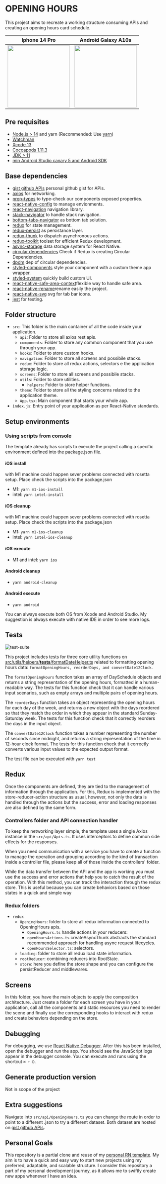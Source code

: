 # OPENING HOURS
This project aims to recreate a working structure consuming APIs and creating an opening hours card schedule.

| Iphone 14 Pro | Android Galaxy A10s |
| --- | --- |
| <img src="https://user-images.githubusercontent.com/22340454/225926108-07da3906-a9c9-4f28-873c-7278b63ca77d.png" width="200"> | <img src="https://user-images.githubusercontent.com/22340454/225926204-56f80e07-e7ee-4723-b4ce-657efc6edeb0.jpg" width="200">


## Pre requisites
- [Node.js > 14](https://nodejs.org) and yarn (Recommended: Use [yarn](https://classic.yarnpkg.com/lang/en/docs/install/#mac-stable))
- [Watchman](https://facebook.github.io/watchman)
- [Xcode 13](https://developer.apple.com/xcode)
- [Cocoapods 1.11.3](https://cocoapods.org)
- [JDK > 11](https://www.oracle.com/java/technologies/javase-jdk11-downloads.html)
- [min Android Studio canary 5 and Android SDK](https://developer.android.com/studio)

## Base dependencies
- [gist github APIs](https://gist.github.com/Gualberto-Vannini) personal github gist for APIs.
- [axios](https://github.com/axios/axios) for networking.
- [prop-types](https://github.com/facebook/prop-types) to type-check our components exposed properties.
- [react-native-config](https://github.com/luggit/react-native-config) to manage envionments.
- [react-navigation](https://reactnavigation.org/) navigation library.
- [stack-navigator](https://reactnavigation.org/docs/stack-navigator/) to handle stack navigation.
- [bottom-tabs-navigator](https://reactnavigation.org/docs/bottom-tab-navigator/) as bottom tab solution.
- [redux](https://redux.js.org/) for state management.
- [redux-persist](https://github.com/rt2zz/redux-persist) as persistance layer.
- [redux-thunk](https://github.com/gaearon/redux-thunk) to dispatch asynchronous actions.
- [redux-toolkit](https://github.com/reduxjs/redux-toolkit) toolset for efficient Redux development.
- [async-storage](https://react-native-async-storage.github.io/async-storage/docs/install/) data storage system for React Native.
- [circular dependencies](https://github.com/acrazing/dpdm) Check if Redux is creating Circular Dependencies.
- [dpdm](https://github.com/acrazing/dpdm#readme) dep of circular dependencies.
- [styled-components](https://github.com/styled-components/styled-components) style your component with a custom theme app wrapper.
- [styled-system](https://styled-system.com) quickly build custom UI.
- [react-native-safe-area-context](https://github.com/th3rdwave/react-native-safe-area-context)flexible way to handle safe area.
- [react-native-rename](https://github.com/junedomingo/react-native-rename)rename easily the project.
- [react-native-svg](https://github.com/software-mansion/react-native-svg) svg for tab bar icons.
- [jest](https://facebook.github.io/jest/) for testing.

## Folder structure
- `src`: This folder is the main container of all the code inside your application.
  - `api`: Folder to store all axios rest apis.
  - `components`: Folder to store any common component that you use through your app.
  - `hooks`: Folder to store custom hooks.
  - `navigation`: Folder to store all screens and possibile stacks.
  - `redux`: Folder to store all redux actions, selectors e the application storage logic.
  - `screens`: Folder to store all screens and possibile stacks.
  - `utils`: Folder to store utilities.
      - `helpers`: Folder to store helper functions.
  - `theme`: Folder to store all the styling concerns related to the application theme.
  - `App.tsx`: Main component that starts your whole app.
- `index.js`: Entry point of your application as per React-Native standards.

## Setup environments

### Using scripts from console

The template already has scripts to execute the project calling a specific environment defined into the package.json file.

#### iOS install
with M1 machine could happen sever problems connected with rosetta setup. Place check the scripts into the package.json
- M1: `yarn m1-ios-install`
- intel: `yarn intel-install`

#### iOS cleanup
with M1 machine could happen sever problems connected with rosetta setup. Place check the scripts into the package.json
- M1: `yarn m1-ios-cleanup`
- intel: `yarn intel-ios-cleanup`

#### iOS execute
- M1 and intel: `yarn ios`

#### Android cleanup
- `yarn android-cleanup`

#### Android execute
- `yarn android`


You can always execute both OS from Xcode and Android Studio. My suggestion is always execute with native IDE in order to see more logs.

## Tests
![test-suite](https://user-images.githubusercontent.com/22340454/226134003-d4b791a9-0a16-4217-9991-51e243e33410.png)

This project includes tests for three core utility functions on [src/utils/helpers/__tests__/formatDateHelper.ts](https://github.com/Gualberto-Vannini/opening_hours/blob/main/src/utils/helpers/__tests__/formatDateHelper.test.ts) related to formatting opening hours data: `formatOpeningHours, reorderDays, and convertDate12Clock`.

The `formatOpeningHours` function takes an array of DaySchedule objects and returns a string representation of the opening hours, formatted in a human-readable way. The tests for this function check that it can handle various input scenarios, such as empty arrays and multiple pairs of opening hours.

The `reorderDays` function takes an object representing the opening hours for each day of the week, and returns a new object with the days reordered so that they match the order in which they appear in the standard Sunday-Saturday week. The tests for this function check that it correctly reorders the days in the input object.

The `convertDate12Clock` function takes a number representing the number of seconds since midnight, and returns a string representation of the time in 12-hour clock format. The tests for this function check that it correctly converts various input values to the expected output format.

The test file can be executed with `yarn test`

## Redux
Once the components are defined, they are tied to the management of information through the application. For this, Redux is implemented with the store-reducer-action structure as usual, however, not only the data is handled through the actions but the success, error and loading responses are also defined by the same form.

### Controllers folder and API connection handler

To keep the networking layer simple, the template uses a single Axios instance in the `src/api/Apis.ts`. It uses interceptors to define common side effects for the responses.

When you need communication with a service you have to create a function to manage the operation and grouping according to the kind of transaction inside a controller file, please keep all of those inside the controllers' folder.

While the data transfer between the API and the app is working you must use the success and error actions that help you to catch the result of the operation. With this method, you can track the interaction through the redux store. This is useful because you can create behaviors based on those states in a quick and simple way

### Redux folders

- `redux`
   - `OpeningHours`: folder to store all redux information connected to OpeningHours apis.
      - `OpeningHours.ts` handle actions in your reducers:
      - `openHoursActions.ts` createAsyncThunk abstracts the standard recommended approach for handling async request lifecycles.
      - `openHoursSelector.ts`: selectors.
   - `loading`: folder to store all redux load state information.
   - `rootReducer`: combining reducers into RootState.
   - `store`: here you define the store shape and you can configure the persistReducer and middlewares.


## Screens

In this folder, you have the main objects to apply the composition architecture. Just create a folder for each screen you have in your application, call all the components and static resources you need to render the scene and finally use the corresponding hooks to interact with redux and create behaviors depending on the store.

## Debugging

For debugging, we use [React Native Debugger](https://github.com/jhen0409/react-native-debugger). After this has been installed, open the debugger and run the app. You should see the JavaScript logs appear in the debugger console. You can execute and runs using the shortcut `⌘ + D`.

## Generate production version

Not in scope of the project

## Extra suggestions

Navigate into `src/api/OpeningHours.ts` you can change the route in order to point to a different .json to try a different dataset. Both dataset are hosted on [gist github APIs](https://gist.github.com/Gualberto-Vannini).


## Personal Goals

This repository is a partial clone and reuse of my [personal RN template](https://github.com/Gualberto-Vannini/template_RN_2023). My aim is to have a quick and easy way to start new projects using my preferred, adaptable, and scalable structure. I consider this repository a part of my personal development journey, as it allows me to swiftly create new apps whenever I have an idea.
